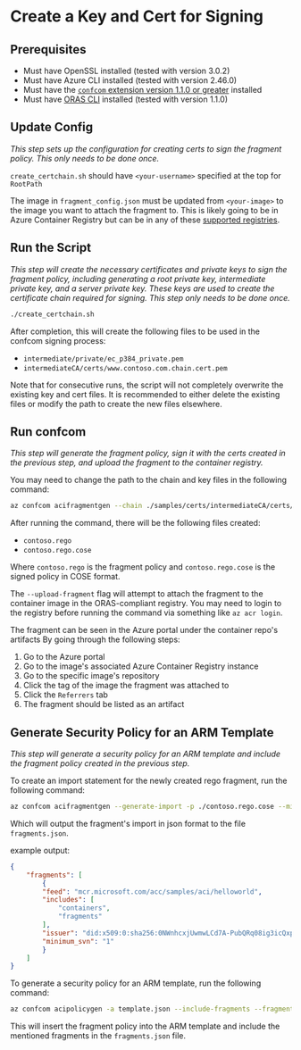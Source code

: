 # Create a Key and Cert for Signing

## Prerequisites

- Must have OpenSSL installed (tested with version 3.0.2)
- Must have Azure CLI installed (tested with version 2.46.0)
- Must have the [`confcom` extension version 1.1.0 or greater](../../README.md) installed
- Must have [ORAS CLI](https://oras.land/docs/installation/) installed (tested with version 1.1.0)

## Update Config

*This step sets up the configuration for creating certs to sign the fragment policy. This only needs to be done once.*

`create_certchain.sh` should have `<your-username>` specified at the top for `RootPath`

The image in `fragment_config.json` must be updated from `<your-image>` to the image you want to attach the fragment to. This is likely going to be in Azure Container Registry but can be in any of these [supported registries](https://oras.land/docs/compatible_oci_registries/).

## Run the Script

*This step will create the necessary certificates and private keys to sign the fragment policy, including generating a root private key, intermediate private key, and a server private key. These keys are used to create the certificate chain required for signing. This step only needs to be done once.*

```bash
./create_certchain.sh
```

After completion, this will create the following files to be used in the confcom signing process:

- `intermediate/private/ec_p384_private.pem`
- `intermediateCA/certs/www.contoso.com.chain.cert.pem`

Note that for consecutive runs, the script will not completely overwrite the existing key and cert files. It is recommended to either delete the existing files or modify the path to create the new files elsewhere.

## Run confcom

*This step will generate the fragment policy, sign it with the certs created in the previous step, and upload the fragment to the container registry.*

You may need to change the path to the chain and key files in the following command:

```bash
az confcom acifragmentgen --chain ./samples/certs/intermediateCA/certs/www.contoso.com.chain.cert.pem --key ./samples/certs/intermediateCA/private/ec_p384_private.pem --svn 1 --namespace contoso --input ./samples/config.json --upload-fragment
```

After running the command, there will be the following files created:

- `contoso.rego`
- `contoso.rego.cose`

Where `contoso.rego` is the fragment policy and `contoso.rego.cose` is the signed policy in COSE format.

The `--upload-fragment` flag will attempt to attach the fragment to the container image in the ORAS-compliant registry. You may need to login to the registry before running the command via something like `az acr login`.

The fragment can be seen in the Azure portal under the container repo's artifacts By going through the following steps:

1. Go to the Azure portal
2. Go to the image's associated Azure Container Registry instance
3. Go to the specific image's repository
4. Click the tag of the image the fragment was attached to
5. Click the `Referrers` tab
6. The fragment should be listed as an artifact

## Generate Security Policy for an ARM Template

*This step will generate a security policy for an ARM template and include the fragment policy created in the previous step.*

To create an import statement for the newly created rego fragment, run the following command:

```bash
az confcom acifragmentgen --generate-import -p ./contoso.rego.cose --minimum-svn 1 --fragments-json fragments.json
```

Which will output the fragment's import in json format to the file `fragments.json`.

example output:

```json
{
    "fragments": [
        {
        "feed": "mcr.microsoft.com/acc/samples/aci/helloworld",
        "includes": [
            "containers",
            "fragments"
        ],
        "issuer": "did:x509:0:sha256:0NWnhcxjUwmwLCd7A-PubQRq08ig3icQxpW5d2f4Rbc::subject:CN:Contoso",
        "minimum_svn": "1"
        }
    ]
}
```

To generate a security policy for an ARM template, run the following command:

```bash
az confcom acipolicygen -a template.json --include-fragments --fragments-json fragments.json
```

This will insert the fragment policy into the ARM template and include the mentioned fragments in the `fragments.json` file.

